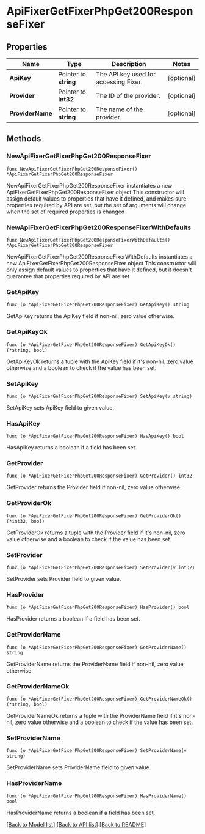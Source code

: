 # ApiFixerGetFixerPhpGet200ResponseFixer

## Properties

Name | Type | Description | Notes
------------ | ------------- | ------------- | -------------
**ApiKey** | Pointer to **string** | The API key used for accessing Fixer. | [optional] 
**Provider** | Pointer to **int32** | The ID of the provider. | [optional] 
**ProviderName** | Pointer to **string** | The name of the provider. | [optional] 

## Methods

### NewApiFixerGetFixerPhpGet200ResponseFixer

`func NewApiFixerGetFixerPhpGet200ResponseFixer() *ApiFixerGetFixerPhpGet200ResponseFixer`

NewApiFixerGetFixerPhpGet200ResponseFixer instantiates a new ApiFixerGetFixerPhpGet200ResponseFixer object
This constructor will assign default values to properties that have it defined,
and makes sure properties required by API are set, but the set of arguments
will change when the set of required properties is changed

### NewApiFixerGetFixerPhpGet200ResponseFixerWithDefaults

`func NewApiFixerGetFixerPhpGet200ResponseFixerWithDefaults() *ApiFixerGetFixerPhpGet200ResponseFixer`

NewApiFixerGetFixerPhpGet200ResponseFixerWithDefaults instantiates a new ApiFixerGetFixerPhpGet200ResponseFixer object
This constructor will only assign default values to properties that have it defined,
but it doesn't guarantee that properties required by API are set

### GetApiKey

`func (o *ApiFixerGetFixerPhpGet200ResponseFixer) GetApiKey() string`

GetApiKey returns the ApiKey field if non-nil, zero value otherwise.

### GetApiKeyOk

`func (o *ApiFixerGetFixerPhpGet200ResponseFixer) GetApiKeyOk() (*string, bool)`

GetApiKeyOk returns a tuple with the ApiKey field if it's non-nil, zero value otherwise
and a boolean to check if the value has been set.

### SetApiKey

`func (o *ApiFixerGetFixerPhpGet200ResponseFixer) SetApiKey(v string)`

SetApiKey sets ApiKey field to given value.

### HasApiKey

`func (o *ApiFixerGetFixerPhpGet200ResponseFixer) HasApiKey() bool`

HasApiKey returns a boolean if a field has been set.

### GetProvider

`func (o *ApiFixerGetFixerPhpGet200ResponseFixer) GetProvider() int32`

GetProvider returns the Provider field if non-nil, zero value otherwise.

### GetProviderOk

`func (o *ApiFixerGetFixerPhpGet200ResponseFixer) GetProviderOk() (*int32, bool)`

GetProviderOk returns a tuple with the Provider field if it's non-nil, zero value otherwise
and a boolean to check if the value has been set.

### SetProvider

`func (o *ApiFixerGetFixerPhpGet200ResponseFixer) SetProvider(v int32)`

SetProvider sets Provider field to given value.

### HasProvider

`func (o *ApiFixerGetFixerPhpGet200ResponseFixer) HasProvider() bool`

HasProvider returns a boolean if a field has been set.

### GetProviderName

`func (o *ApiFixerGetFixerPhpGet200ResponseFixer) GetProviderName() string`

GetProviderName returns the ProviderName field if non-nil, zero value otherwise.

### GetProviderNameOk

`func (o *ApiFixerGetFixerPhpGet200ResponseFixer) GetProviderNameOk() (*string, bool)`

GetProviderNameOk returns a tuple with the ProviderName field if it's non-nil, zero value otherwise
and a boolean to check if the value has been set.

### SetProviderName

`func (o *ApiFixerGetFixerPhpGet200ResponseFixer) SetProviderName(v string)`

SetProviderName sets ProviderName field to given value.

### HasProviderName

`func (o *ApiFixerGetFixerPhpGet200ResponseFixer) HasProviderName() bool`

HasProviderName returns a boolean if a field has been set.


[[Back to Model list]](../README.md#documentation-for-models) [[Back to API list]](../README.md#documentation-for-api-endpoints) [[Back to README]](../README.md)


